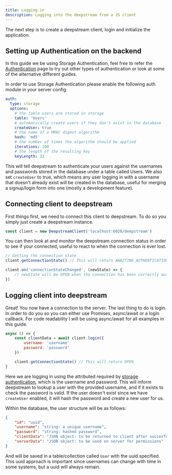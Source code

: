 ```yaml
---
title: Logging in
description: Logging into the deepstream from a JS client
---
```


The next step is to create a deepstream client, login and initialize the application.

## Setting up Authentication on the backend

In this guide we be using Storage Authentication, feel free to refer the [Authentication](/docs/general/authentication/) page to try out other types of authentication or look at some of the alternative different guides.

In order to use Storage Authentication please enable the following auth module in your server config

```yaml
auth:
  type: storage
  options:
    # the table users are stored in storage
    table: 'Users'
    # automatically create users if they don't exist in the database
    createUser: true
    # the name of a HMAC digest algorithm
    hash: 'md5'
    # the number of times the algorithm should be applied
    iterations: 100
    # the length of the resulting key
    keyLength: 32
```

This will tell deepstream to authenticate your users against the usernames and passwords stored in the database under a table called Users. We also set `createUser` to true, which means any user logging in with a username that doesn't already exist will be created in the database, useful for merging a signup/login form into one (mostly a development feature).

## Connecting client to deepstream

First things first, we need to connect this client to deepstream. To do so you simply just create a deepstream instance.


```javascript
const client = new DeepstreamClient('localhost:6020/deepstream')
```

You can then look at and monitor the deepstream connection status in order to see if your connected, useful to react to when the connection is ever lost.

```javascript
// Getting the connection state
client.getConnectionState() // This will return AWAITING_AUTHENTICATION

client.on('connectionStateChanged', (newState) => {
    // newState will be OPEN when the connection has been correctly authenticated
})
```

## Logging client into deepstream

Great! You now have a connection to the server. The last thing to do is login. In order to do you so you can either use Promises, async/await or a login callback. For code readability I will be using async/await for all examples in this guide.

```javascript
async () => {
    const clientData = await client.login({
        username: 'username'
        password: 'password'
    })

    client.getConnectionState() // This will return OPEN
}
```

Here we are logging in using the attributed required by [storage authentication](/tutorials/core/auth/storage/), which is the username and password. This will inform deepstream to lookup a user with the provided username, and if it exists to check the password is valid. If the user doesn't exist since we have `createUser` enabled, it will hash the password and create a new user for us.

Within the database, the user structure will be as follows:

```json
{
    "id": "uuid",
    "username": "string: a unique username",
    "password": "string: hashed password",
    "clientData": "JSON object: to be returned to client after succesful login",
    "serverData": "JSON object: to be used on server for permissions"
}
```

And will be saved in a table/collection called `User` with the uuid specified. This uuid approach is important since usernames can change with time in some systems, but a uuid will always remain.